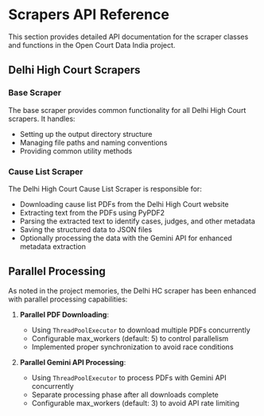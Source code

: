# Scrapers API Reference

This section provides detailed API documentation for the scraper classes and functions in the Open Court Data India project.

## Delhi High Court Scrapers

### Base Scraper

The base scraper provides common functionality for all Delhi High Court scrapers. It handles:

- Setting up the output directory structure
- Managing file paths and naming conventions
- Providing common utility methods

### Cause List Scraper

The Delhi High Court Cause List Scraper is responsible for:

- Downloading cause list PDFs from the Delhi High Court website
- Extracting text from the PDFs using PyPDF2
- Parsing the extracted text to identify cases, judges, and other metadata
- Saving the structured data to JSON files
- Optionally processing the data with the Gemini API for enhanced metadata extraction

## Parallel Processing

As noted in the project memories, the Delhi HC scraper has been enhanced with parallel processing capabilities:

1. **Parallel PDF Downloading**: 
   - Using `ThreadPoolExecutor` to download multiple PDFs concurrently
   - Configurable max_workers (default: 5) to control parallelism
   - Implemented proper synchronization to avoid race conditions

2. **Parallel Gemini API Processing**:
   - Using `ThreadPoolExecutor` to process PDFs with Gemini API concurrently
   - Separate processing phase after all downloads complete
   - Configurable max_workers (default: 3) to avoid API rate limiting
